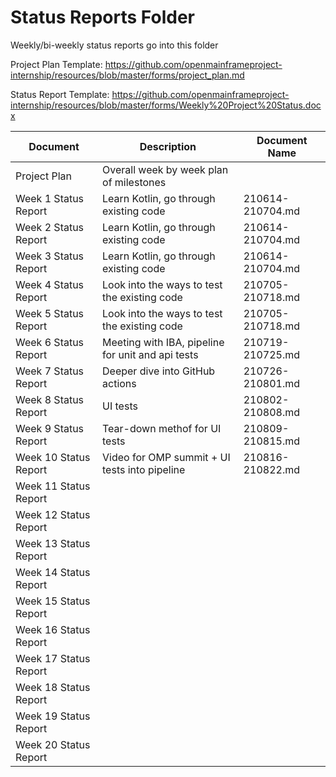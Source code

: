 # Status Reports Folder
Weekly/bi-weekly status reports go into this folder

Project Plan Template: https://github.com/openmainframeproject-internship/resources/blob/master/forms/project_plan.md

Status Report Template: https://github.com/openmainframeproject-internship/resources/blob/master/forms/Weekly%20Project%20Status.docx

| Document | Description | Document Name |
|---|---|---|
| Project Plan | Overall week by week plan of milestones | |
| Week 1 Status Report | Learn Kotlin, go through existing code | 210614-210704.md | 
| Week 2 Status Report | Learn Kotlin, go through existing code | 210614-210704.md |
| Week 3 Status Report | Learn Kotlin, go through existing code | 210614-210704.md |
| Week 4 Status Report | Look into the ways to test the existing code | 210705-210718.md |
| Week 5 Status Report | Look into the ways to test the existing code | 210705-210718.md |
| Week 6 Status Report | Meeting with IBA, pipeline for unit and api tests | 210719-210725.md |
| Week 7 Status Report | Deeper dive into GitHub actions | 210726-210801.md |
| Week 8 Status Report | UI tests | 210802-210808.md |
| Week 9 Status Report | Tear-down methof for UI tests| 210809-210815.md |
| Week 10 Status Report | Video for OMP summit + UI tests into pipeline | 210816-210822.md |
| Week 11 Status Report | | |
| Week 12 Status Report | | |
| Week 13 Status Report | | |
| Week 14 Status Report | | |
| Week 15 Status Report | | |
| Week 16 Status Report | | |
| Week 17 Status Report | | |
| Week 18 Status Report | | |
| Week 19 Status Report | | |
| Week 20 Status Report | | |
